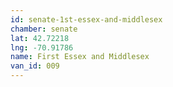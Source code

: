 ```yaml
---
id: senate-1st-essex-and-middlesex
chamber: senate
lat: 42.72218
lng: -70.91786
name: First Essex and Middlesex
van_id: 009
---
```

